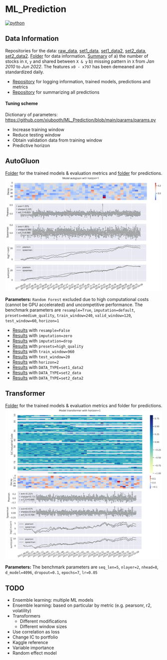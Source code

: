 # ML_Prediction
<p>
    <a href="https://www.python.org/">
    <img src="https://img.shields.io/badge/python-v3-brightgreen.svg" alt="python"></a> &nbsp;
</p>


## Data Information
Repositories for the data: <a href="https://drive.google.com/drive/folders/1mnn6lLWGSudLeWrNvC8aSzwGEvCxG3V1?usp=sharing">raw_data</a>, <a href="https://drive.google.com/drive/folders/15_uPaEnbewDlTv-vlYVxQicbdF9cwyrR?usp=sharing">set1_data</a>, <a href="https://drive.google.com/drive/folders/17-T_YKH8DINJAQ4L5S3pk9CVjQWZCYzT?usp=sharing">set1_data2</a>, <a href="https://drive.google.com/drive/folders/13BR955HTHuEzNB8v1Irf8Yu-mTJo9IHi?usp=sharing">set2_data</a>, <a href="https://drive.google.com/drive/folders/1ST6G7gWZe0eqS2mlugXH99OD1lQo6baY?usp=sharing">set2_data2</a>. <a href="https://drive.google.com/drive/folders/17KIh6DNflulVJ2Ivar5TkVY7UJ44nlQJ?usp=sharing">Folder</a> for data information. <a href="__resources__/exploration.pdf" target="_blank">Summary</a> of a) the number of stocks in `X`, `y` and shared between `X & y` b) missing pattern in `X` from *Jan 2010* to *Jun 2022*. The features `x0 - x797` has been demeaned and standardized daily.

- <a href="https://drive.google.com/drive/folders/16z4Lo84l1bXbSKnrSylF-mM2e1V6ZVv9?usp=sharing">Repository</a> for logging information, trained models, predictions and metrics
- <a href="https://drive.google.com/drive/folders/1qha7XVG7cAP1I7eN2A6hiCasoqg284DX?usp=sharing">Repository</a> for summarizing all predictions

#### Tuning scheme
Dictionary of parameters: https://github.com/xiubooth/ML_Prediction/blob/main/params/params.py
- Increase training window
- Reduce testing window
- Obtain validation data from training window
- Predictive horizon


## AutoGluon
<a href="https://drive.google.com/drive/folders/174vaHteTtcNFIO9xRVcpFESngPQXJPBE?usp=sharing" target="_blank">Folder</a> for the trained models & evaluation metrics and <a href="https://drive.google.com/drive/folders/1qjI-W0_ppC-gqcNWrAu2mHPuD-psHL8V?usp=sharing" target="_blank">folder</a> for predictions.
![alt text](./__resources__/autogluon/baseline.jpg?raw=true "Title")

**Parameters:** `Random Forest` excluded due to high computational costs (cannot be GPU accelerated) and uncompetitive performance. The benchmark parameters are `resample=True`, `imputation=default`, `presets=medium_quality`, `train_window=240`, `valid_window=120`, `test_window=60`, `horizon=1`
- <a href="./__resources__/autogluon/resample=False.pdf" target="_blank">Results</a> with `resample=False`
- <a href="./__resources__/autogluon/imputation=zero.pdf" target="_blank">Results</a> with `imputation=zero`
- <a href="./__resources__/autogluon/imputation=drop.pdf" target="_blank">Results</a> with `imputation=drop`
- <a href="./__resources__/autogluon/presets=high_quality.pdf" target="_blank">Results</a> with `presets=high_quality`
- <a href="./__resources__/autogluon/train_window=960.pdf" target="_blank">Results</a> with `train_window=960`
- <a href="./__resources__/autogluon/test_window=20.pdf" target="_blank">Results</a> with `test_window=20`
- <a href="./__resources__/autogluon/horizon=2.pdf" target="_blank">Results</a> with `horizon=2`
- <a href="./__resources__/autogluon/DATA_TYPE=set1_data2.pdf" target="_blank">Results</a> with `DATA_TYPE=set1_data2`
- <a href="./__resources__/autogluon/DATA_TYPE=set2_data.pdf" target="_blank">Results</a> with `DATA_TYPE=set2_data`
- <a href="./__resources__/autogluon/DATA_TYPE=set2_data2.pdf" target="_blank">Results</a> with `DATA_TYPE=set2_data2`


## Transformer
<a href="https://drive.google.com/drive/folders/1mpALA-anX8W8VuDaG9MDE5AUiQdZ2WYh?usp=sharing" target="_blank">Folder</a> for the trained models & evaluation metrics and folder for predictions. 
![alt text](./__resources__/transformer/baseline.jpg?raw=true "Title")

**Parameters:** The benchmark parameters are `seq_len=5`, `nlayer=2`, `nhead=8`, `d_model=4096`, `dropout=0.1`, `epochs=7`, `lr=0.05`
 

## TODO
- Ensemble learning: multiple ML models
- Ensemble learning: based on particular by metric (e.g. pearsonr, r2, volatility)
- Transformers 
  - Different modifications
  - Different window sizes
- Use correlation as loss
- Change IC to portfolio
- Kaggle reference
- Variable importance
- Random effect model
